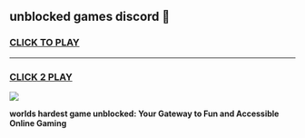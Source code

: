 
## unblocked games discord 👋
<h3>
<a href="https://premium.freeplayer.one?title=unblocked_games_discord&ref=13F">CLICK TO PLAY</a></h3>
<hr>

<h3>
<a href="https://premium.freeplayer.one?title=unblocked_games_discord&ref=13F">CLICK 2 PLAY</a>
  
</h3>

<a href="https://premium.freeplayer.one?title=unblocked_games_discord&ref=12F/"><img src="https://clearcache.store/games.png"></a>


**worlds hardest game unblocked: Your Gateway to Fun and Accessible Online Gaming**
